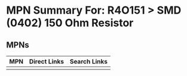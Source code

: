 



# MPN Summary For: R4O151 > SMD (0402) 150 Ohm Resistor

## MPNs
  

|MPN|Direct Links|Search Links|
| :--- | :--- | :--- |
||||
